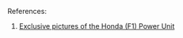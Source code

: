 
References:

1. [Exclusive pictures of the Honda (F1) Power Unit](http://bbs.hupu.com/14743946.html)
